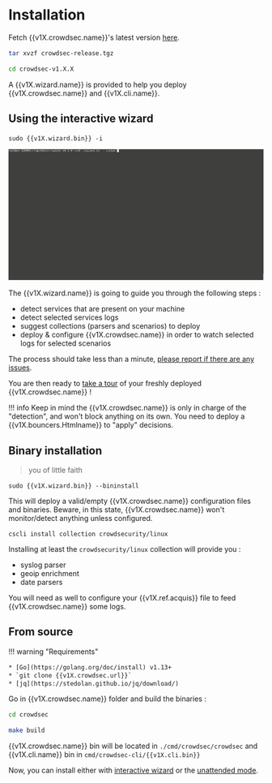 # Installation

Fetch {{v1X.crowdsec.name}}'s latest version [here]({{v1X.crowdsec.download_url}}).

```bash
tar xvzf crowdsec-release.tgz
```
```bash
cd crowdsec-v1.X.X
```

A {{v1X.wizard.name}} is provided to help you deploy {{v1X.crowdsec.name}} and {{v1X.cli.name}}.

## Using the interactive wizard

```
sudo {{v1X.wizard.bin}} -i
```

![crowdsec](../assets/images/crowdsec_install.gif)

The {{v1X.wizard.name}} is going to guide you through the following steps :

 - detect services that are present on your machine
 - detect selected services logs
 - suggest collections (parsers and scenarios) to deploy
 - deploy & configure {{v1X.crowdsec.name}} in order to watch selected logs for selected scenarios
 
The process should take less than a minute, [please report if there are any issues]({{v1X.wizard.bugreport}}).

You are then ready to [take a tour](/Crowdsec/v1/getting_started/crowdsec-tour/) of your freshly deployed {{v1X.crowdsec.name}} !

!!! info
        Keep in mind the {{v1X.crowdsec.name}} is only in charge of the "detection", and won't block anything on its own. You need to deploy a {{v1X.bouncers.Htmlname}} to "apply" decisions.

## Binary installation

> you of little faith

```
sudo {{v1X.wizard.bin}} --bininstall
```

This will deploy a valid/empty {{v1X.crowdsec.name}} configuration files and binaries.
Beware, in this state, {{v1X.crowdsec.name}} won't monitor/detect anything unless configured.

```
cscli install collection crowdsecurity/linux
```


Installing at least the `crowdsecurity/linux` collection will provide you :

 - syslog parser
 - geoip enrichment
 - date parsers


You will need as well to configure your {{v1X.ref.acquis}} file to feed {{v1X.crowdsec.name}} some logs.





## From source

!!! warning "Requirements"
    
    * [Go](https://golang.org/doc/install) v1.13+
    * `git clone {{v1X.crowdsec.url}}`
    * [jq](https://stedolan.github.io/jq/download/)


Go in {{v1X.crowdsec.name}} folder and build the binaries :

```bash
cd crowdsec
```
```bash
make build
```


{{v1X.crowdsec.name}} bin will be located in `./cmd/crowdsec/crowdsec` and {{v1X.cli.name}} bin in `cmd/crowdsec-cli/{{v1X.cli.bin}}` 

Now, you can install either with [interactive wizard](#using-the-interactive-wizard) or the [unattended mode](#using-unattended-mode).